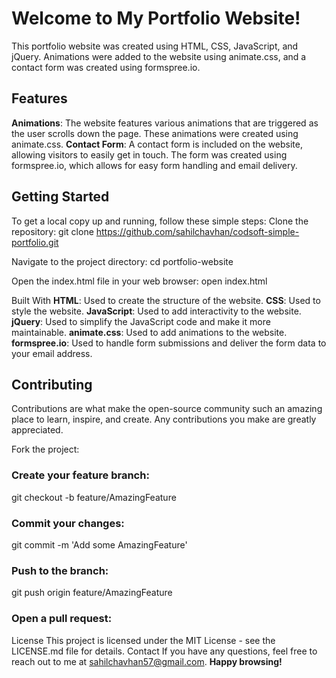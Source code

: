 # Welcome to My Portfolio Website!
This portfolio website was created using HTML, CSS, JavaScript, and jQuery. Animations were added to the website using animate.css, and a contact form was created using formspree.io.

## Features
**Animations**: The website features various animations that are triggered as the user scrolls down the page. These animations were created using animate.css.
**Contact Form**: A contact form is included on the website, allowing visitors to easily get in touch. The form was created using formspree.io, which allows for easy form handling and email delivery.

## Getting Started

To get a local copy up and running, follow these simple steps:
Clone the repository:
git clone https://github.com/sahilchavhan/codsoft-simple-portfolio.git

Navigate to the project directory:
cd portfolio-website

Open the index.html file in your web browser:
open index.html

Built With
**HTML**: Used to create the structure of the website.
**CSS**: Used to style the website.
**JavaScript**: Used to add interactivity to the website.
**jQuery**: Used to simplify the JavaScript code and make it more maintainable.
**animate.css**: Used to add animations to the website.
**formspree.io**: Used to handle form submissions and deliver the form data to your email address.

## Contributing

Contributions are what make the open-source community such an amazing place to learn, inspire, and create. Any contributions you make are greatly appreciated.

Fork the project:
### Create your feature branch:
git checkout -b feature/AmazingFeature

### Commit your changes:
git commit -m 'Add some AmazingFeature'

### Push to the branch:
git push origin feature/AmazingFeature

### Open a pull request:

License
This project is licensed under the MIT License - see the LICENSE.md file for details.
Contact
If you have any questions, feel free to reach out to me at sahilchavhan57@gmail.com.
**Happy browsing!**
